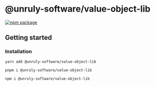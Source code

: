 # @unruly-software/value-object-lib

<p>
  <a href="https://www.npmjs.com/package/@unruly-software/value-object-lib">
    <img src="https://img.shields.io/npm/v/%40unruly-software%2Fvalue-object-lib" alt="npm package">
  </a>
</p>


## Getting started

### Installation

```shell
yarn add @unruly-software/value-object-lib

pnpm i @unruly-software/value-object-lib

npm i @unruly-software/value-object-lib
```

